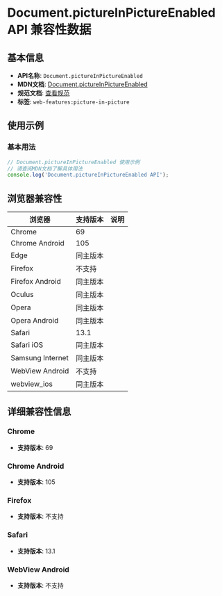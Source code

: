 # Document.pictureInPictureEnabled API 兼容性数据

## 基本信息

- **API名称**: `Document.pictureInPictureEnabled`
- **MDN文档**: [Document.pictureInPictureEnabled](https://developer.mozilla.org/docs/Web/API/Document/pictureInPictureEnabled)
- **规范文档**: [查看规范](https://w3c.github.io/picture-in-picture/#dom-document-pictureinpictureenabled)
- **标签**: `web-features:picture-in-picture`

## 使用示例

### 基本用法

```javascript
// Document.pictureInPictureEnabled 使用示例
// 请查阅MDN文档了解具体用法
console.log('Document.pictureInPictureEnabled API');
```

## 浏览器兼容性

| 浏览器 | 支持版本 | 说明 |
|--------|----------|------|
| Chrome | 69 |  |
| Chrome Android | 105 |  |
| Edge | 同主版本 |  |
| Firefox | 不支持 |  |
| Firefox Android | 同主版本 |  |
| Oculus | 同主版本 |  |
| Opera | 同主版本 |  |
| Opera Android | 同主版本 |  |
| Safari | 13.1 |  |
| Safari iOS | 同主版本 |  |
| Samsung Internet | 同主版本 |  |
| WebView Android | 不支持 |  |
| webview_ios | 同主版本 |  |

## 详细兼容性信息

### Chrome

- **支持版本**: 69

### Chrome Android

- **支持版本**: 105

### Firefox

- **支持版本**: 不支持

### Safari

- **支持版本**: 13.1

### WebView Android

- **支持版本**: 不支持


